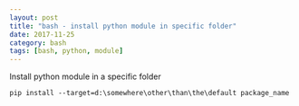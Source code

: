 ```yaml
---
layout: post
title: "bash - install python module in specific folder"
date: 2017-11-25
category: bash
tags: [bash, python, module]
---
```


Install python module in a specific folder

```
pip install --target=d:\somewhere\other\than\the\default package_name
```
